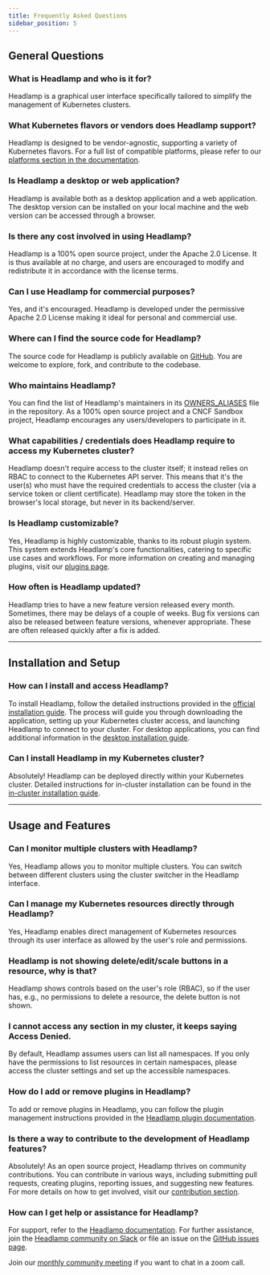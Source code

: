 ```yaml
---
title: Frequently Asked Questions
sidebar_position: 5
---
```


## General Questions

### What is Headlamp and who is it for?

Headlamp is a graphical user interface specifically tailored to simplify the management of Kubernetes clusters.

### What Kubernetes flavors or vendors does Headlamp support?

Headlamp is designed to be vendor-agnostic, supporting a variety of Kubernetes flavors. For a full list of compatible platforms, please refer to our [platforms section in the documentation](./platforms.md).

### Is Headlamp a desktop or web application?

Headlamp is available both as a desktop application and a web application. The desktop version can be installed on your local machine and the web version can be accessed through a browser.

### Is there any cost involved in using Headlamp?

Headlamp is a 100% open source project, under the Apache 2.0 License. It is thus available at no charge, and users are encouraged to modify and redistribute it in accordance with the license terms.

### Can I use Headlamp for commercial purposes?

Yes, and it's encouraged. Headlamp is developed under the permissive Apache 2.0 License making it ideal for personal and commercial use.

### Where can I find the source code for Headlamp?

The source code for Headlamp is publicly available on [GitHub](https://github.com/kubernetes-sigs/headlamp). You are welcome to explore, fork, and contribute to the codebase.

### Who maintains Headlamp?

You can find the list of Headlamp's maintainers in its [OWNERS_ALIASES](https://github.com/kubernetes-sigs/headlamp/blob/main/OWNERS_ALIASES) file in the repository. As a 100% open source project and a CNCF Sandbox project, Headlamp encourages any users/developers to participate in it.

### What capabilities / credentials does Headlamp require to access my Kubernetes cluster?

Headlamp doesn't require access to the cluster itself; it instead relies on RBAC to connect to the Kubernetes API server. This means that it's the user(s) who must have the required credentials to access the cluster (via a service token or client certificate). Headlamp may store the token in the browser's local storage, but never in its backend/server.

### Is Headlamp customizable?

Yes, Headlamp is highly customizable, thanks to its robust plugin system. This system extends Headlamp's core functionalities, catering to specific use cases and workflows. For more information on creating and managing plugins, visit our [plugins page](./development/plugins/building.md).

### How often is Headlamp updated?

Headlamp tries to have a new feature version released every month. Sometimes, there may be delays of a couple of weeks. Bug fix versions can also be released between feature versions, whenever appropriate. These are often released quickly after a fix is added.

---

## Installation and Setup

### How can I install and access Headlamp?

To install Headlamp, follow the detailed instructions provided in the [official installation guide](./installation/index.mdx). The process will guide you through downloading the application, setting up your Kubernetes cluster access, and launching Headlamp to connect to your cluster. For desktop applications, you can find additional information in the [desktop installation guide](./installation/desktop/index.mdx).

### Can I install Headlamp in my Kubernetes cluster?

Absolutely! Headlamp can be deployed directly within your Kubernetes cluster. Detailed instructions for in-cluster installation can be found in the [in-cluster installation guide](./installation/in-cluster/index.md).

---

## Usage and Features

### Can I monitor multiple clusters with Headlamp?

Yes, Headlamp allows you to monitor multiple clusters. You can switch between different clusters using the cluster switcher in the Headlamp interface.

### Can I manage my Kubernetes resources directly through Headlamp?

Yes, Headlamp enables direct management of Kubernetes resources through its user interface as allowed by the user's role and permissions.

### Headlamp is not showing delete/edit/scale buttons in a resource, why is that?

Headlamp shows controls based on the user's role (RBAC), so if the user has, e.g., no permissions to delete a resource, the delete button is not shown.

### I cannot access any section in my cluster, it keeps saying Access Denied.

By default, Headlamp assumes users can list all namespaces. If you only have the permissions to list resources in certain namespaces, please access the cluster settings and set up the accessible namespaces.

### How do I add or remove plugins in Headlamp?

To add or remove plugins in Headlamp, you can follow the plugin management instructions provided in the [Headlamp plugin documentation](./development/plugins/index.md).

### Is there a way to contribute to the development of Headlamp features?

Absolutely! As an open source project, Headlamp thrives on community contributions. You can contribute in various ways, including submitting pull requests, creating plugins, reporting issues, and suggesting new features. For more details on how to get involved, visit our [contribution section](./contributing.md).

### How can I get help or assistance for Headlamp?

For support, refer to the [Headlamp documentation](./development/index.md). For further assistance, join the [Headlamp community on Slack](https://kubernetes.slack.com/messages/headlamp) or file an issue on the [GitHub issues page](https://github.com/kubernetes-sigs/headlamp/issues).

Join our [monthly community meeting](https://zoom-lfx.platform.linuxfoundation.org/meetings/headlamp) if you want to chat in a zoom call.
